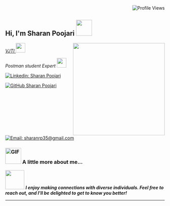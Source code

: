 <div align="right">
  <img src="https://komarev.com/ghpvc/?username=SharanRP" alt="Profile Views">
</div>
<h2> Hi, I'm Sharan Poojari <img src="https://media.giphy.com/media/NAq0PgHZIICdpmZsmw/giphy.gif" width="50"> 
</h2>
<img align='right' src="https://media.giphy.com/media/wwgamp8bOsx8byvKTi/giphy.gif" width="290">
<p><em> <a href="https://vjti.ac.in/">VJTI </a><img src="https://media.giphy.com/media/fYSnHlufseco8Fh93Z/giphy.gif" width="30">
<p><em>Postman student Expert <a href="https://vjti.ac.in/"> <img src="https://media.giphy.com/media/yFAuYYi9LYQNI8lmZo/giphy.gif" width="30"></p></em> 
</em></p>
  
[![Linkedin: Sharan Poojari](https://img.shields.io/badge/-sharanpoojari-blue?style=flat&logo=Linkedin&logoColor=white&link=https://www.linkedin.com/in/sharan-poojari-582656258/)](https://www.linkedin.com/in/sharan-poojari-582656258/)

[![GitHub Sharan Poojari](https://img.shields.io/github/followers/sharanrp?label=follow&style=social)](https://github.com/SharanRP)
[![Email: sharanrp35@gmail.com](https://img.shields.io/badge/-sharanrp35-red?style=social&logo=gmail)](mailto:sharanrp35@gmail.com)

### <img src="https://media.giphy.com/media/DPEFlZO4nJSZoqRfHv/giphy.gif" alt="GIF" width="50"> A little more about me... 

<img src="https://media.giphy.com/media/G4OvmYxQAQyvUqhHTh/giphy.gif" width="60"> <em><b>I enjoy making connections with diverse individuals. Feel free to reach out, and I'll be delighted to get to know you better!</b> </em>

---
